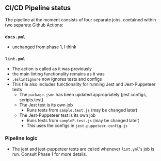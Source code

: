 ## CI/CD Pipeline status

The pipeline at the moment consists of four separate jobs, contained within two separate Github Actions:

### `docs.yml`
- unchanged from phase 1, I think

### `lint.yml`
- The action is called as it was previously
- the main linting functionality remains as it was
- `.eslintignore` now ignores tests and configs
- This file also includes functionality for running Jest and Jest-Puppeteer tests
  - The `package.json` has been updated appropriately (jest configs, scripts.test)
  - The Jest test is its own job
    - Runs tests from `sample.test.js` (may be changed later)
  - The Jest-Puppeteer test is its own job
    - Runs tests from `sampleP.test.js` (may be changed later)
    - This uses the configs in `jest-puppeteer.config.js`

### Pipeline logic
- The jest and jest-puppeteer tests are called whenever `lint.yml`'s job is run. Consult Phase 1 for more details.